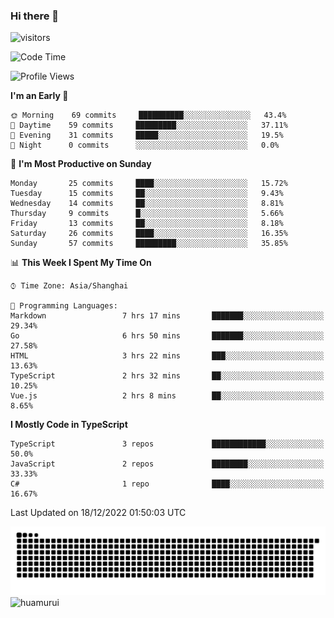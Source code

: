 ### Hi there 👋
 ![visitors](https://visitor-badge.laobi.icu/badge?page_id=huamurui)

<!-- [![知乎](https://img.shields.io/badge/dynamic/json?url=https%3A%2F%2Fapi.swo.moe%2Fstats%2Fzhihu%2Fke-ai-wu-li-de-nan-hai-zi&query=count&color=282c34&label=%E7%9F%A5%E4%B9%8E&labelColor=0084ff&logo=zhihu&logoColor=ffffff&suffix=+%E5%85%B3%E6%B3%A8&cacheSeconds=3600)](https://www.zhihu.com/people/ke-ai-wu-li-de-nan-hai-zi)
 -->


<!--START_SECTION:waka-->
![Code Time](http://img.shields.io/badge/Code%20Time-152%20hrs%2016%20mins-blue)

![Profile Views](http://img.shields.io/badge/Profile%20Views-1-blue)

**I'm an Early 🐤** 

```text
🌞 Morning    69 commits     ██████████░░░░░░░░░░░░░░░   43.4% 
🌆 Daytime    59 commits     █████████░░░░░░░░░░░░░░░░   37.11% 
🌃 Evening    31 commits     █████░░░░░░░░░░░░░░░░░░░░   19.5% 
🌙 Night      0 commits      ░░░░░░░░░░░░░░░░░░░░░░░░░   0.0%

```
📅 **I'm Most Productive on Sunday** 

```text
Monday       25 commits     ████░░░░░░░░░░░░░░░░░░░░░   15.72% 
Tuesday      15 commits     ██░░░░░░░░░░░░░░░░░░░░░░░   9.43% 
Wednesday    14 commits     ██░░░░░░░░░░░░░░░░░░░░░░░   8.81% 
Thursday     9 commits      █░░░░░░░░░░░░░░░░░░░░░░░░   5.66% 
Friday       13 commits     ██░░░░░░░░░░░░░░░░░░░░░░░   8.18% 
Saturday     26 commits     ████░░░░░░░░░░░░░░░░░░░░░   16.35% 
Sunday       57 commits     █████████░░░░░░░░░░░░░░░░   35.85%

```


📊 **This Week I Spent My Time On** 

```text
⌚︎ Time Zone: Asia/Shanghai

💬 Programming Languages: 
Markdown                 7 hrs 17 mins       ███████░░░░░░░░░░░░░░░░░░   29.34% 
Go                       6 hrs 50 mins       ███████░░░░░░░░░░░░░░░░░░   27.58% 
HTML                     3 hrs 22 mins       ███░░░░░░░░░░░░░░░░░░░░░░   13.63% 
TypeScript               2 hrs 32 mins       ██░░░░░░░░░░░░░░░░░░░░░░░   10.25% 
Vue.js                   2 hrs 8 mins        ██░░░░░░░░░░░░░░░░░░░░░░░   8.65%

```

**I Mostly Code in TypeScript** 

```text
TypeScript               3 repos             ████████████░░░░░░░░░░░░░   50.0% 
JavaScript               2 repos             ████████░░░░░░░░░░░░░░░░░   33.33% 
C#                       1 repo              ████░░░░░░░░░░░░░░░░░░░░░   16.67%

```



 Last Updated on 18/12/2022 01:50:03 UTC
<!--END_SECTION:waka-->

<!--
![知乎](https://stats.justsong.cn/api/zhihu?username=ke-ai-wu-li-de-nan-hai-zi)
![bilibili](https://stats.justsong.cn/api/bilibili/?id=144672037)
![leetcode](https://stats.justsong.cn/api/leetcode?username=yun-tai-f&cn=true)
![huamurui's Most used languages](https://github-readme-stats.vercel.app/api/top-langs?username=huamurui&show_icons=true&count_private=true&layout=compact&hide_border=true&langs_count=10)

<img align="right" src="https://github-readme-stats.vercel.app/api?username=huamurui&show_icons=true&theme=radical">

**huamurui/huamurui** is a ✨ _special_ ✨ repository because its `README.md` (this file) appears on your GitHub profile.

Here are some ideas to get you started:

- 🔭 I’m currently working on ...
- 🌱 I’m currently learning ...
- 👯 I’m looking to collaborate on ...
- 🤔 I’m looking for help with ...
- 💬 Ask me about ...
- 📫 How to reach me: ...
- 😄 Pronouns: ...
- ⚡ Fun fact: ...
-->

![huamurui](https://raw.githubusercontent.com/huamurui/huamurui/main/assets/github-contribution-grid-snake.svg)
![huamurui](https://count.getloli.com/get/@huamurui)
